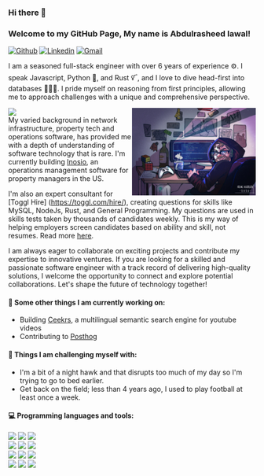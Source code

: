 ### Hi there 👋 
### Welcome to my GitHub Page, My name is Abdulrasheed lawal!

[![Github](https://img.shields.io/badge/-Github-000?style=flat&logo=Github&logoColor=white)](https://github.com/lawalbolaji)
[![Linkedin](https://img.shields.io/badge/-LinkedIn-blue?style=flat&logo=Linkedin&logoColor=white)](https://www.linkedin.com/in/abdulrasheed-lawal-16a2239a/)
[![Gmail](https://img.shields.io/badge/-Gmail-c14438?style=flat&logo=Gmail&logoColor=white)](mailto:lawalabdulrasheedbolaji@gmail.com)

I am a seasoned full-stack engineer with over 6 years of experience ⚙️. I speak Javascript, Python 🐍, and Rust 🜡, and I love to dive head-first into databases 👨🏽‍💻. I pride myself on reasoning from first principles, allowing me to approach challenges with a unique and comprehensive perspective. 

<img align="right" alt="img" src="https://github.com/FernandoRoldan93/FernandoRoldan93/blob/master/cover_image.jpg" width="50%" height="auto" />
<img width="50%" align="right" src="https://github-readme-stats.vercel.app/api?username=lawalbolaji&show_icons=true&hide_border=true" />

My varied background in network infrastructure, property tech and operations software, has provided me with a depth of understanding of software technology that is rare. I'm currently building [Inosio](https://portal.inosio.com/), an operations management software for property managers in the US. 

I'm also an expert consultant for [Toggl Hire] (https://toggl.com/hire/), creating questions for skills like MySQL, NodeJs, Rust, and General Programming. My questions are used in skills tests taken by thousands of candidates weekly. This is my way of helping employers screen candidates based on ability and skill, not resumes. Read more [here](https://toggl.com/hire/manifesto).

I am always eager to collaborate on exciting projects and contribute my expertise to innovative ventures. If you are looking for a skilled and passionate software engineer with a track record of delivering high-quality solutions, I welcome the opportunity to connect and explore potential collaborations. Let's shape the future of technology together!

#### 🌱 Some other things I am currently working on: 
- Building [Ceekrs](https://github.com/lawalbolaji/ceekrs), a multilingual semantic search engine for youtube videos
- Contributing to [Posthog](https://github.com/PostHog/posthog)

#### 🐾 Things I am challenging myself with:
- I'm a bit of a night hawk and that disrupts too much of my day so I'm trying to go to bed earlier.
- Get back on the field; less than 4 years ago, I used to play football at least once a week.

#### :computer: Programming languages and tools: 
<p>

<code><img width="10%" src="https://www.vectorlogo.zone/logos/javascript/javascript-ar21.svg"></code>
<code><img width="10%" src="https://www.vectorlogo.zone/logos/typescriptlang/typescriptlang-ar21.svg"></code>
<code><img width="10%" src="https://www.vectorlogo.zone/logos/python/python-ar21.svg"></code>
<br/>
<code><img width="10%" src="https://www.vectorlogo.zone/logos/rust-lang/rust-lang-ar21.svg"></code>
<code><img width="10%" src="https://www.vectorlogo.zone/logos/python/python-ar21.svg"></code>
<code><img width="10%" src="https://www.vectorlogo.zone/logos/reactjs/reactjs-ar21.svg"></code>
<br />
<code><img width="10%" src="https://www.vectorlogo.zone/logos/djangoproject/djangoproject-ar21.svg"></code>
<code><img width="10%" src="https://www.vectorlogo.zone/logos/nodejs/nodejs-ar21.svg"></code>
<code><img width="10%" src="https://www.vectorlogo.zone/logos/nestjs/nestjs-ar21.svg"></code>
<br />
<code><img width="10%" src="https://www.vectorlogo.zone/logos/mysql/mysql-ar21.svg"></code>
<code><img width="10%" src="https://www.vectorlogo.zone/logos/mongodb/mongodb-ar21.svg"></code>
<code><img width="10%" src="https://www.vectorlogo.zone/logos/redis/redis-ar21.svg"></code>
</p>
